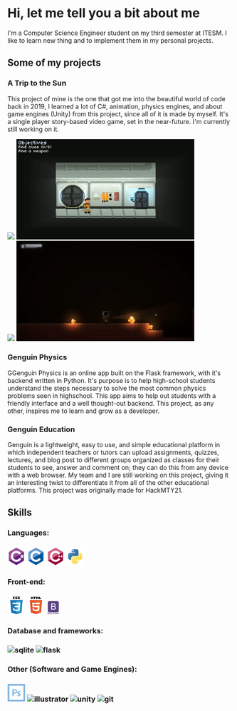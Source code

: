 <h1 align="left">Hi, let me tell you a bit about me</h1>

<!--
**pedrofdzl/pedrofdzl** is a ✨ _special_ ✨ repository because its `README.md` (this file) appears on your GitHub profile.

Here are some ideas to get you started:

- 🔭 I’m currently working on ...
- 🌱 I’m currently learning ...
- 👯 I’m looking to collaborate on ...
- 🤔 I’m looking for help with ...
- 💬 Ask me about ...
- 📫 How to reach me: ...
- 😄 Pronouns: ...
- ⚡ Fun fact: ...
-->

<p>I'm a Computer Science Engineer student on my third semester at ITESM. I like to learn new thing and to implement them in my personal projects.</p>

<h2 align="left">Some of my projects</h2>

<h3 align="left">A Trip to the Sun</h3>
<p>This project of mine is the one that got me into the beautiful world of code back in 2019, I learned a lot of C#, animation, physics engines, and about game engines (Unity) from this project, since all of it is made by myself. It's a single player story-based video game, set in the near-future. I'm currently still working on it.</p>

<div class="row">
  <div class="col">
    <img src="static/gifs/attts1.gif" width="400">
    <img src="static/gifs/attts2.gif" width="400">
  </div>
</div>
<div class="row">
  <div class="col">
    <img src="static/gifs/attts3.gif" width="400">
    <img src="static/gifs/attts4.gif" width="400">
  </div>
</div>

<h3 align="left">Genguin Physics</h3>
<p>GGenguin Physics is an online app built on the Flask framework, with it's backend written in Python. It's purpose is to help high-school students understand the steps necessary to solve the most common physics problems seen in highschool. This app aims to help out students with a friendly interface and a well thought-out backend. This project, as any other, inspires me to learn and grow as a developer.</p>

<h3 align="left">Genguin Education</h3>
<p>Genguin is a lightweight, easy to use, and simple educational platform in which independent teachers or tutors can upload assignments, quizzes, lectures, and blog post to different groups organized as classes for their students to see, answer and comment on; they can do this from any device with a web browser. My team and I are still working on this project, giving it an interesting twist to differentiate it from all of the other educational platforms. This project was originally made for HackMTY21.
</p>

<h2 align="left">Skills</h2>
<h3>Languages:</h3>
<h3>
  <img src="https://raw.githubusercontent.com/devicons/devicon/master/icons/csharp/csharp-original.svg" alt="csharp" width="40" height="40"/>
  <img src="https://raw.githubusercontent.com/devicons/devicon/master/icons/c/c-original.svg" alt="c" width="40" height="40"/>
  <img src="https://raw.githubusercontent.com/devicons/devicon/master/icons/cplusplus/cplusplus-original.svg" alt="cplusplus" width="40" height="40"/>
  <img src="https://raw.githubusercontent.com/devicons/devicon/master/icons/python/python-original.svg" alt="python" width="40" height="40"/>
</h3>

<h3>Front-end:</h3>
<h3>
  <img src="https://raw.githubusercontent.com/devicons/devicon/master/icons/css3/css3-original-wordmark.svg" alt="css3" width="40" height="40"/>
  <img src="https://raw.githubusercontent.com/devicons/devicon/master/icons/html5/html5-original-wordmark.svg" alt="html5" width="40" height="40"/>
  <img src="https://raw.githubusercontent.com/devicons/devicon/master/icons/bootstrap/bootstrap-plain-wordmark.svg" alt="bootstrap" width="30" height="30"/>
</h3>

<h3>Database and frameworks:</h3>
<h3>
  <img src="https://www.vectorlogo.zone/logos/sqlite/sqlite-icon.svg" alt="sqlite" width="40" height="40"/> </a>
  <img src="https://www.vectorlogo.zone/logos/pocoo_flask/pocoo_flask-icon.svg" alt="flask" width="40" height="40"/>
</h3>

<h3>Other (Software and Game Engines):</h3>
<h3>
  <img src="https://raw.githubusercontent.com/devicons/devicon/master/icons/photoshop/photoshop-line.svg" alt="photoshop" width="40" height="40"/>
  <img src="https://www.vectorlogo.zone/logos/adobe_illustrator/adobe_illustrator-icon.svg" alt="illustrator" width="40" height="40"/>
  <img src="https://www.vectorlogo.zone/logos/unity3d/unity3d-icon.svg" alt="unity" width="40" height="40"/>
  <img src="https://www.vectorlogo.zone/logos/git-scm/git-scm-icon.svg" alt="git" width="40" height="40"/>  
</h3>
